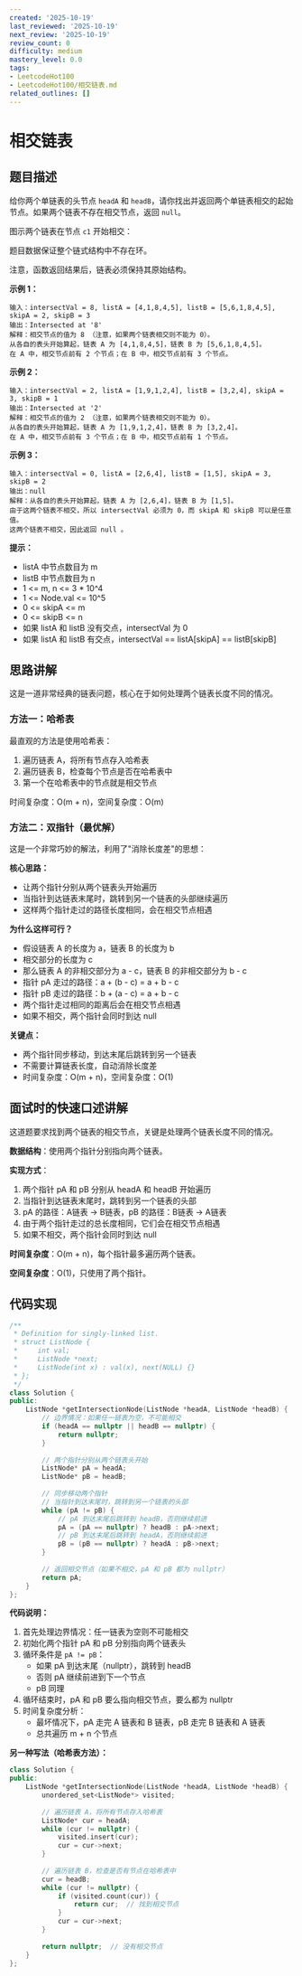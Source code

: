 ```yaml
---
created: '2025-10-19'
last_reviewed: '2025-10-19'
next_review: '2025-10-19'
review_count: 0
difficulty: medium
mastery_level: 0.0
tags:
- LeetcodeHot100
- LeetcodeHot100/相交链表.md
related_outlines: []
---
```


# 相交链表

## 题目描述

给你两个单链表的头节点 `headA` 和 `headB`，请你找出并返回两个单链表相交的起始节点。如果两个链表不存在相交节点，返回 `null`。

图示两个链表在节点 `c1` 开始相交：

题目数据保证整个链式结构中不存在环。

注意，函数返回结果后，链表必须保持其原始结构。

**示例 1：**
```
输入：intersectVal = 8, listA = [4,1,8,4,5], listB = [5,6,1,8,4,5], skipA = 2, skipB = 3
输出：Intersected at '8'
解释：相交节点的值为 8 （注意，如果两个链表相交则不能为 0）。
从各自的表头开始算起，链表 A 为 [4,1,8,4,5]，链表 B 为 [5,6,1,8,4,5]。
在 A 中，相交节点前有 2 个节点；在 B 中，相交节点前有 3 个节点。
```

**示例 2：**
```
输入：intersectVal = 2, listA = [1,9,1,2,4], listB = [3,2,4], skipA = 3, skipB = 1
输出：Intersected at '2'
解释：相交节点的值为 2 （注意，如果两个链表相交则不能为 0）。
从各自的表头开始算起，链表 A 为 [1,9,1,2,4]，链表 B 为 [3,2,4]。
在 A 中，相交节点前有 3 个节点；在 B 中，相交节点前有 1 个节点。
```

**示例 3：**
```
输入：intersectVal = 0, listA = [2,6,4], listB = [1,5], skipA = 3, skipB = 2
输出：null
解释：从各自的表头开始算起，链表 A 为 [2,6,4]，链表 B 为 [1,5]。
由于这两个链表不相交，所以 intersectVal 必须为 0，而 skipA 和 skipB 可以是任意值。
这两个链表不相交，因此返回 null 。
```

**提示：**
- listA 中节点数目为 m
- listB 中节点数目为 n
- 1 <= m, n <= 3 * 10^4
- 1 <= Node.val <= 10^5
- 0 <= skipA <= m
- 0 <= skipB <= n
- 如果 listA 和 listB 没有交点，intersectVal 为 0
- 如果 listA 和 listB 有交点，intersectVal == listA[skipA] == listB[skipB]

## 思路讲解

这是一道非常经典的链表问题，核心在于如何处理两个链表长度不同的情况。

### 方法一：哈希表

最直观的方法是使用哈希表：
1. 遍历链表 A，将所有节点存入哈希表
2. 遍历链表 B，检查每个节点是否在哈希表中
3. 第一个在哈希表中的节点就是相交节点

时间复杂度：O(m + n)，空间复杂度：O(m)

### 方法二：双指针（最优解）

这是一个非常巧妙的解法，利用了"消除长度差"的思想：

**核心思路：**
- 让两个指针分别从两个链表头开始遍历
- 当指针到达链表末尾时，跳转到另一个链表的头部继续遍历
- 这样两个指针走过的路径长度相同，会在相交节点相遇

**为什么这样可行？**
- 假设链表 A 的长度为 a，链表 B 的长度为 b
- 相交部分的长度为 c
- 那么链表 A 的非相交部分为 a - c，链表 B 的非相交部分为 b - c
- 指针 pA 走过的路径：a + (b - c) = a + b - c
- 指针 pB 走过的路径：b + (a - c) = a + b - c
- 两个指针走过相同的距离后会在相交节点相遇
- 如果不相交，两个指针会同时到达 null

**关键点：**
- 两个指针同步移动，到达末尾后跳转到另一个链表
- 不需要计算链表长度，自动消除长度差
- 时间复杂度：O(m + n)，空间复杂度：O(1)

## 面试时的快速口述讲解

这道题要求找到两个链表的相交节点，关键是处理两个链表长度不同的情况。

**数据结构**：使用两个指针分别指向两个链表。

**实现方式**：
1. 两个指针 pA 和 pB 分别从 headA 和 headB 开始遍历
2. 当指针到达链表末尾时，跳转到另一个链表的头部
3. pA 的路径：A链表 -> B链表，pB 的路径：B链表 -> A链表
4. 由于两个指针走过的总长度相同，它们会在相交节点相遇
5. 如果不相交，两个指针会同时到达 null

**时间复杂度**：O(m + n)，每个指针最多遍历两个链表。

**空间复杂度**：O(1)，只使用了两个指针。

## 代码实现

```cpp
/**
 * Definition for singly-linked list.
 * struct ListNode {
 *     int val;
 *     ListNode *next;
 *     ListNode(int x) : val(x), next(NULL) {}
 * };
 */
class Solution {
public:
    ListNode *getIntersectionNode(ListNode *headA, ListNode *headB) {
        // 边界情况：如果任一链表为空，不可能相交
        if (headA == nullptr || headB == nullptr) {
            return nullptr;
        }
        
        // 两个指针分别从两个链表头开始
        ListNode* pA = headA;
        ListNode* pB = headB;
        
        // 同步移动两个指针
        // 当指针到达末尾时，跳转到另一个链表的头部
        while (pA != pB) {
            // pA 到达末尾后跳转到 headB，否则继续前进
            pA = (pA == nullptr) ? headB : pA->next;
            // pB 到达末尾后跳转到 headA，否则继续前进
            pB = (pB == nullptr) ? headA : pB->next;
        }
        
        // 返回相交节点（如果不相交，pA 和 pB 都为 nullptr）
        return pA;
    }
};
```

**代码说明：**
1. 首先处理边界情况：任一链表为空则不可能相交
2. 初始化两个指针 pA 和 pB 分别指向两个链表头
3. 循环条件是 `pA != pB`：
   - 如果 pA 到达末尾（nullptr），跳转到 headB
   - 否则 pA 继续前进到下一个节点
   - pB 同理
4. 循环结束时，pA 和 pB 要么指向相交节点，要么都为 nullptr
5. 时间复杂度分析：
   - 最坏情况下，pA 走完 A 链表和 B 链表，pB 走完 B 链表和 A 链表
   - 总共遍历 m + n 个节点

**另一种写法（哈希表方法）：**

```cpp
class Solution {
public:
    ListNode *getIntersectionNode(ListNode *headA, ListNode *headB) {
        unordered_set<ListNode*> visited;
        
        // 遍历链表 A，将所有节点存入哈希表
        ListNode* cur = headA;
        while (cur != nullptr) {
            visited.insert(cur);
            cur = cur->next;
        }
        
        // 遍历链表 B，检查是否有节点在哈希表中
        cur = headB;
        while (cur != nullptr) {
            if (visited.count(cur)) {
                return cur;  // 找到相交节点
            }
            cur = cur->next;
        }
        
        return nullptr;  // 没有相交节点
    }
};
```

